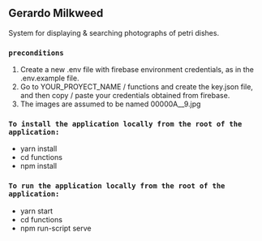## Gerardo Milkweed
System for displaying & searching photographs of petri dishes.


### `preconditions`
1. Create a new .env file with firebase environment credentials, as in the .env.example file.
2. Go to YOUR_PROYECT_NAME / functions and create the key.json file, and then copy / paste your credentials obtained from firebase.
3. The images are assumed to be named 00000A__9.jpg

### `To install the application locally from the root of the application:`
- yarn install
- cd functions
- npm install

### `To run the application locally from the root of the application:`
- yarn start
- cd functions
- npm run-script serve

